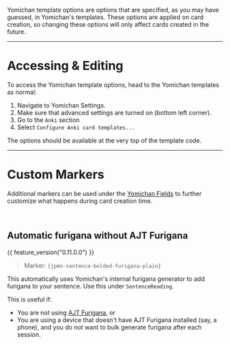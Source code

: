 
Yomichan template options are options that are specified, as you may have guessed,
in Yomichan's templates.
These options are applied on card creation, so
changing these options will only affect cards created in the future.

---

# Accessing & Editing

To access the Yomichan template options,
head to the Yomichan templates as normal:

1. Navigate to Yomichan Settings.
1. Make sure that advanced settings are turned on (bottom left corner).
1. Go to the `Anki` section
1. Select `Configure Anki card templates...`

The options should be available at the very top of the template code.


---

# Custom Markers

Additional markers can be used under the
[Yomichan Fields](setupyomichan.md#yomichan-fields)
to further customize what happens during card creation time.

<br>

## Automatic furigana without AJT Furigana
{{ feature_version("0.11.0.0") }}

> Marker: `{jpmn-sentence-bolded-furigana-plain}`

This automatically uses Yomichan's internal furigana generator to
add furigana to your sentence. Use this under `SentenceReading`.

This is useful if:

* You are not using [AJT Furigana](setupanki.md#ajt-furigana), or
* You are using a device that doesn't have AJT Furigana installed (say, a phone),
    and you do not want to bulk generate furigana after each session.




<!--
## Options

`opt-selection-text-enabled`

- disabled -> selection text is ignored
- enabled -> selection text (if exists) is processed according to the options below:

`opt-selection-text-dictionary`

- if the selected text is a dictionary, then replaces the PrimaryDefinition with said dictionary

`opt-selection-text-glossary`

- replaces the PrimaryDefinition with the selected text
- the dictionary that the selected text will not be detected, so the same dictionary
  should appear in one of the SecondaryDefinition or ExtraDefinition fields.
- if both `opt-selection-text-dictionary` and `opt-selection-text-glossary` are enabled,
  the `opt-selection-text-dictionary` option takes priority over `opt-selection-text-glossary`,
  i.e. the dictionary is searched first, then if not found the selected text is used

`opt-selection-text-glossary-attempt-bold`

- attempts to replace the PrimaryDefinition field with the full glossary value, with
  only the selected section highlighted
- do NOT rely on this working all the time: many factors can make it not work
  (especially if the highlighted text contains custom formatting or newlines)
- if could not be detected, falls back to the normal selected text
- `opt-selection-text-glossary` must be true for this option to have any effect

-->

